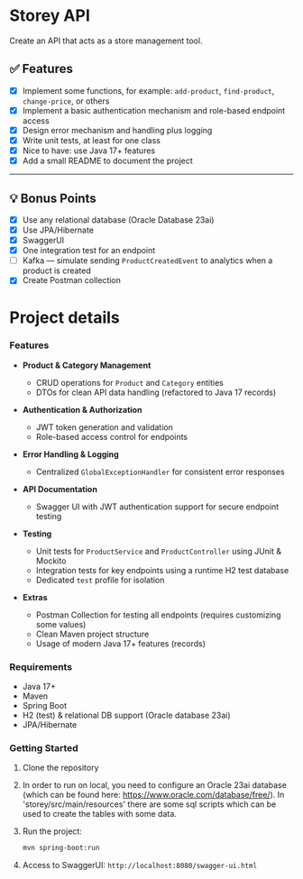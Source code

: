 # Storey API

Create an API that acts as a store management tool.

## ✅ Features

- [x] Implement some functions, for example: `add-product`, `find-product`, `change-price`, or others  
- [x] Implement a basic authentication mechanism and role-based endpoint access  
- [x] Design error mechanism and handling plus logging  
- [x] Write unit tests, at least for one class  
- [x] Nice to have: use Java 17+ features  
- [x] Add a small README to document the project  

---

## 💡 Bonus Points

- [x] Use any relational database (Oracle Database 23ai)  
- [x] Use JPA/Hibernate  
- [x] SwaggerUI  
- [x] One integration test for an endpoint
- [ ] Kafka — simulate sending `ProductCreatedEvent` to analytics when a product is created  
- [x] Create Postman collection  

# Project details

### Features

- **Product & Category Management**
  - CRUD operations for `Product` and `Category` entities
  - DTOs for clean API data handling (refactored to Java 17 records)

- **Authentication & Authorization**
  - JWT token generation and validation
  - Role-based access control for endpoints

- **Error Handling & Logging**
  - Centralized `GlobalExceptionHandler` for consistent error responses

- **API Documentation**
  - Swagger UI with JWT authentication support for secure endpoint testing

- **Testing**
  - Unit tests for `ProductService` and `ProductController` using JUnit & Mockito
  - Integration tests for key endpoints using a runtime H2 test database
  - Dedicated `test` profile for isolation

- **Extras**
  - Postman Collection for testing all endpoints (requires customizing some values)
  - Clean Maven project structure
  - Usage of modern Java 17+ features (records)

### Requirements

- Java 17+
- Maven
- Spring Boot
- H2 (test) & relational DB support (Oracle database 23ai)
- JPA/Hibernate

### Getting Started

1. Clone the repository
2. In order to run on local, you need to configure an Oracle 23ai database (which can be found here: https://www.oracle.com/database/free/). In 'storey/src/main/resources' there are some sql scripts which can be used to create the tables with some data.
3. Run the project:

   ```bash
   mvn spring-boot:run
4. Access to SwaggerUI: `http://localhost:8080/swagger-ui.html`
   
